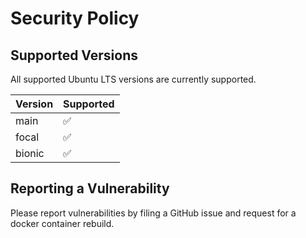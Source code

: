 # Security Policy

## Supported Versions

All supported Ubuntu LTS versions are currently supported.

| Version | Supported           |
| ------- | ------------------  |
| main    | :white_check_mark:  |
| focal   | :white_check_mark:  |
| bionic   | :white_check_mark: |

## Reporting a Vulnerability

Please report vulnerabilities by filing a GitHub issue and request for a docker container rebuild.
